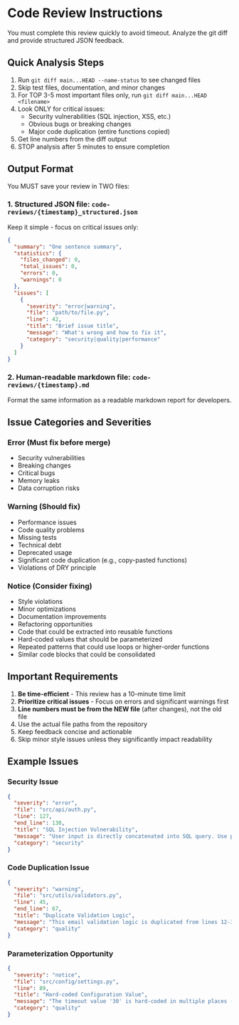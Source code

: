# Code Review Instructions

You must complete this review quickly to avoid timeout. Analyze the git diff and provide structured JSON feedback.

## Quick Analysis Steps

1. Run `git diff main...HEAD --name-status` to see changed files
2. Skip test files, documentation, and minor changes
3. For TOP 3-5 most important files only, run `git diff main...HEAD <filename>`
4. Look ONLY for critical issues:
   - Security vulnerabilities (SQL injection, XSS, etc.)
   - Obvious bugs or breaking changes
   - Major code duplication (entire functions copied)
5. Get line numbers from the diff output
6. STOP analysis after 5 minutes to ensure completion

## Output Format

You MUST save your review in TWO files:

### 1. Structured JSON file: `code-reviews/{timestamp}_structured.json`

Keep it simple - focus on critical issues only:

```json
{
  "summary": "One sentence summary",
  "statistics": {
    "files_changed": 0,
    "total_issues": 0,
    "errors": 0,
    "warnings": 0
  },
  "issues": [
    {
      "severity": "error|warning",
      "file": "path/to/file.py",
      "line": 42,
      "title": "Brief issue title",
      "message": "What's wrong and how to fix it",
      "category": "security|quality|performance"
    }
  ]
}
```

### 2. Human-readable markdown file: `code-reviews/{timestamp}.md`

Format the same information as a readable markdown report for developers.

## Issue Categories and Severities

### Error (Must fix before merge)
- Security vulnerabilities
- Breaking changes
- Critical bugs
- Memory leaks
- Data corruption risks

### Warning (Should fix)
- Performance issues
- Code quality problems
- Missing tests
- Technical debt
- Deprecated usage
- Significant code duplication (e.g., copy-pasted functions)
- Violations of DRY principle

### Notice (Consider fixing)
- Style violations
- Minor optimizations
- Documentation improvements
- Refactoring opportunities
- Code that could be extracted into reusable functions
- Hard-coded values that should be parameterized
- Repeated patterns that could use loops or higher-order functions
- Similar code blocks that could be consolidated

## Important Requirements

1. **Be time-efficient** - This review has a 10-minute time limit
2. **Prioritize critical issues** - Focus on errors and significant warnings first
3. **Line numbers must be from the NEW file** (after changes), not the old file
4. Use the actual file paths from the repository
5. Keep feedback concise and actionable
6. Skip minor style issues unless they significantly impact readability

## Example Issues

### Security Issue
```json
{
  "severity": "error",
  "file": "src/api/auth.py",
  "line": 127,
  "end_line": 130,
  "title": "SQL Injection Vulnerability",
  "message": "User input is directly concatenated into SQL query. Use parameterized queries instead: cursor.execute('SELECT * FROM users WHERE id = ?', (user_id,))",
  "category": "security"
}
```

### Code Duplication Issue
```json
{
  "severity": "warning",
  "file": "src/utils/validators.py",
  "line": 45,
  "end_line": 67,
  "title": "Duplicate Validation Logic",
  "message": "This email validation logic is duplicated from lines 12-34. Extract into a shared validate_email() function to follow DRY principle",
  "category": "quality"
}
```

### Parameterization Opportunity
```json
{
  "severity": "notice",
  "file": "src/config/settings.py",
  "line": 89,
  "title": "Hard-coded Configuration Value",
  "message": "The timeout value '30' is hard-coded in multiple places (lines 89, 134, 201). Consider extracting to a DEFAULT_TIMEOUT constant",
  "category": "quality"
}
```